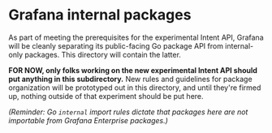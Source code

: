 # Grafana internal packages

As part of meeting the prerequisites for the experimental Intent API, Grafana will be cleanly separating its public-facing Go package API from internal-only packages. This directory will contain the latter.

**FOR NOW, only folks working on the new experimental Intent API should put anything in this subdirectory.** New rules and guidelines for package organization will be prototyped out in this directory, and until they're firmed up, nothing outside of that experiment should be put here.

_(Reminder: Go `internal` import rules dictate that packages here are not importable from Grafana Enterprise packages.)_